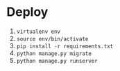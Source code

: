# Deploy

1. `virtualenv env`
2. `source env/bin/activate`
3. `pip install -r requirements.txt`
4. `python manage.py migrate`
5. `python manage.py runserver`
